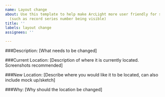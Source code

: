 ```yaml
---
name: Layout change
about: Use this template to help make ArcLight more user friendly for staff and researchers
  (such as record series number being visible)
title: ''
labels: layout change
assignees: ''

---
```


###Description: [What needs to be changed]

###Current Location: [Description of where it is currently located. Screenshots recommended]

###New Location: [Describe where you would like it to be located, can also include mock up/sketch]

###Why: [Why should the location be changed]
